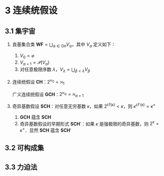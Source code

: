 # 3 连续统假设

## 3.1 集宇宙
1. 良基集合类 $\mathbf{WF} = {\displaystyle \bigcup_{\alpha \in \mathrm{On}} V_{\alpha}}$，其中 $V_{\alpha}$ 定义如下：
    1. $V_{0}=\varnothing$
    2. $V_{\alpha+1}=\mathcal{P}\left(V_{\alpha}\right)$
    3. 对任意极限序数 $\lambda$，$V_{\lambda}={\displaystyle \bigcup_{\beta<\lambda} V_{\beta}}$
2. 连续统假设 $\mathbf{CH}$：$2^{\aleph_{0}}=\aleph_{1}$

    广义连续统假设 $\mathbf{GCH}$：$2^{\aleph_{\alpha}}=\aleph_{\alpha+1}$

3. 奇异基数假设 $\mathbf{SCH}$：对任意无穷基数 $\kappa$，如果 $2^{\mathrm{cf}(\kappa)}<\kappa$，则 $\kappa^{\operatorname{cf}(\kappa)}=\kappa^{+}$
    1. $\mathbf{GCH}$ 蕴含 $\mathbf{SCH}$
    2. 奇异基数假设的早期形式 $\mathbf{SCH}'$：如果 $\kappa$ 是强极限的奇异基数，则 $2^{\kappa}=\kappa^{+}$．显然 $\mathbf{SCH}$ 蕴含 $\mathbf{SCH}'$

## 3.2 可构成集

## 3.3 力迫法
